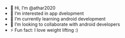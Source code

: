 - 👋 Hi, I’m @athar2020
- 👀 I’m interested in app dvelopment
- 🌱 I’m currently learning android development
- 💞️ I’m looking to collaborate with android developers
- ⚡ Fun fact: I love weight lifting :)

<!---
athar2020/athar2020 is a ✨ special ✨ repository because its `README.md` (this file) appears on your GitHub profile.
You can click the Preview link to take a look at your changes.
--->
